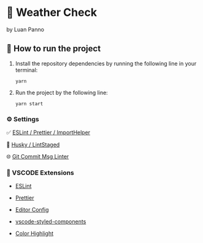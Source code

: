 # 🚀 Weather Check

by Luan Panno

## 🔧 How to run the project

1.  Install the repository dependencies by running the following line in your terminal:

        yarn

2.  Run the project by the following line:

        yarn start

### ⚙️ Settings

✅ [ESLint / Prettier / ImportHelper](https://gist.github.com/erodrigues-dev/ab01d0dc2a960e1f50c3f52b89ac62a9)

🏁 [Husky / LintStaged](https://gist.github.com/erodrigues-dev/8ec49f3416302a4e4536bd7d3143af36)

🌐 [Git Commit Msg Linter](https://github.com/legend80s/commit-msg-linter#readme)

### 📝︎ VSCODE Extensions

- [ESLint](https://marketplace.visualstudio.com/items?itemName=dbaeumer.vscode-eslint)

- [Prettier](https://marketplace.visualstudio.com/items?itemName=esbenp.prettier-vscode)

- [Editor Config](https://marketplace.visualstudio.com/items?itemName=EditorConfig.EditorConfig)

- [vscode-styled-components](https://marketplace.visualstudio.com/items?itemName=jpoissonnier.vscode-styled-components)

- [Color Highlight](https://marketplace.visualstudio.com/items?itemName=naumovs.color-highlight)
